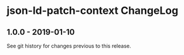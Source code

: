 # json-ld-patch-context ChangeLog

## 1.0.0 - 2019-01-10

See git history for changes previous to this release.
